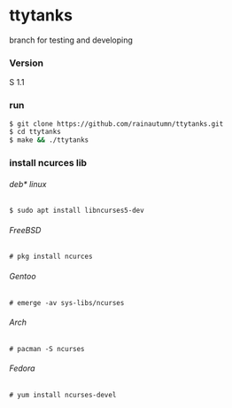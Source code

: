 # ttytanks 

branch for testing and developing

### Version
S 1.1

### run

```bash
$ git clone https://github.com/rainautumn/ttytanks.git
$ cd ttytanks
$ make && ./ttytanks
```
### install ncurces lib
###### deb* linux
```
$ sudo apt install libncurses5-dev
```
###### FreeBSD
```
# pkg install ncurces
```
###### Gentoo
```
# emerge -av sys-libs/ncurses
```
###### Arch
```
# pacman -S ncurses
```
###### Fedora
```
# yum install ncurses-devel
```
